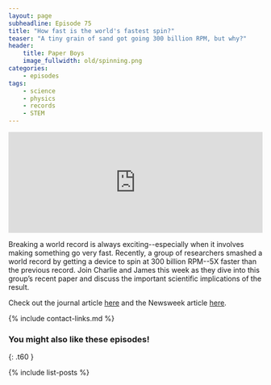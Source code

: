 ```yaml
---
layout: page
subheadline: Episode 75
title: "How fast is the world's fastest spin?"
teaser: "A tiny grain of sand got going 300 billion RPM, but why?"
header:
    title: Paper Boys
    image_fullwidth: old/spinning.png
categories:
    - episodes
tags:
    - science
    - physics
    - records
    - STEM
---
```


<iframe src="https://pinecast.com/player/4f5894fa-8cf9-4211-9003-85fa3ec9f084?theme=thick" seamless height="200" style="border:0" class="pinecast-embed" frameborder="0" width="100%"></iframe>

Breaking a world record is always exciting--especially when it involves making something go very fast. Recently, a group of researchers smashed a world record by getting a device to spin at 300 billion RPM--5X faster than the previous record. Join Charlie and James this week as they dive into this group’s recent paper and discuss the important scientific implications of the result.
	
Check out the journal article [here](https://www.nature.com/articles/s41565-019-0605-9?_ga=2.111159234.774293734.1579211669-441485044.1552427687) and the Newsweek article [here](https://www.newsweek.com/worlds-fastest-spinning-object-scientists-300-billion-rpm-1482690).

{% include contact-links.md %}

### You might also like these episodes!
{: .t60 }

{% include list-posts %}
